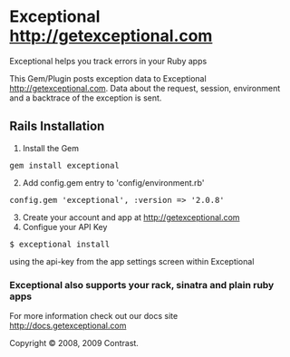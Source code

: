 # Exceptional <http://getexceptional.com>

Exceptional helps you track errors in your Ruby apps

This Gem/Plugin posts exception data to Exceptional <http://getexceptional.com>. Data about the request, session, environment and a backtrace of the exception is sent.

## Rails Installation

1. Install the Gem
<pre>gem install exceptional</pre>
2. Add config.gem entry to 'config/environment.rb'
<pre>config.gem 'exceptional', :version => '2.0.8'</pre>
3. Create your account and app at http://getexceptional.com
4. Configue your API Key
<pre>$ exceptional install <api-key></pre>
using the api-key from the app settings screen within Exceptional


### Exceptional also supports your rack, sinatra and plain ruby apps
For more information check out our docs site <http://docs.getexceptional.com>


Copyright © 2008, 2009 Contrast.